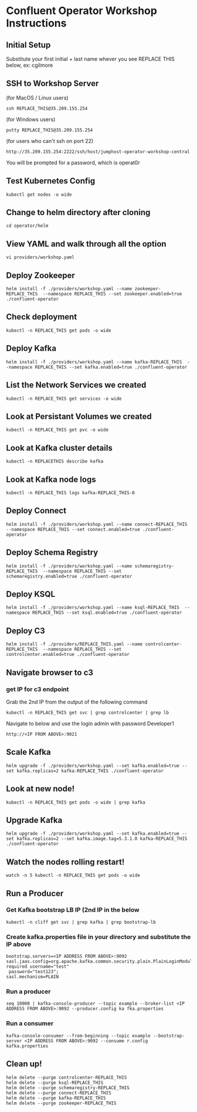 # Confluent Operator Workshop Instructions


## Initial Setup


Substitute your first initial + last name whever you see REPLACE THIS below, ex: cgilmore


## SSH to Workshop Server 

(for MacOS / Linux users)

`ssh REPLACE_THIS@35.209.155.254`

(for Windows users)

`putty REPLACE_THIS@35.209.155.254`

(for users who can't ssh on port 22)

`http://35.209.155.254:2222/ssh/host/jumphost-operator-workshop-central`

You will be prompted for a password, which is operat0r


## Test Kubernetes Config

`kubectl get nodes -o wide`

## Change to helm directory after cloning

`cd operator/helm`

## View YAML and walk through all the option

`vi providers/workshop.yaml`

## Deploy Zookeeper


`helm install -f ./providers/workshop.yaml --name zookeeper-REPLACE_THIS  --namespace REPLACE_THIS --set zookeeper.enabled=true ./confluent-operator`


## Check deployment


`kubectl -n REPLACE_THIS get pods -o wide`


## Deploy Kafka


`helm install -f ./providers/workshop.yaml --name kafka-REPLACE_THIS  --namespace REPLACE_THIS --set kafka.enabled=true ./confluent-operator`


## List the Network Services we created


`kubectl -n REPLACE_THIS get services -o wide`


## Look at Persistant Volumes we created


`kubectl -n REPLACE_THIS get pvc -o wide`

## Look at Kafka cluster details


`kubectl -n REPLACETHIS describe kafka`

## Look at Kafka node logs

`kubectl -n REPLACE_THIS logs kafka-REPLACE_THIS-0`


## Deploy Connect


`helm install -f ./providers/workshop.yaml --name connect-REPLACE_THIS  --namespace REPLACE_THIS --set connect.enabled=true ./confluent-operator`


## Deploy Schema Registry


`helm install -f ./providers/workshop.yaml --name schemaregistry-REPLACE_THIS  --namespace REPLACE_THIS --set schemaregistry.enabled=true ./confluent-operator`


## Deploy KSQL


`helm install -f ./providers/workshop.yaml --name ksql-REPLACE_THIS  --namespace REPLACE_THIS --set ksql.enabled=true ./confluent-operator`


## Deploy C3


`helm install -f ./providers/REPLACE_THIS.yaml --name controlcenter-REPLACE_THIS  --namespace REPLACE_THIS --set controlcenter.enabled=true ./confluent-operator`


## Navigate browser to c3


### get IP for c3 endpoint

Grab the 2nd IP from the output of the following command

`kubectl -n REPLACE_THIS get svc | grep controlcenter | grep lb`

Navigate to below and use the login admin with password Developer1

`http://<IP FROM ABOVE>:9021`


## Scale Kafka

`helm upgrade -f ./providers/workshop.yaml --set kafka.enabled=true --set kafka.replicas=2 kafka-REPLACE_THIS ./confluent-operator`

## Look at new node!

`kubectl -n REPLACE_THIS get pods -o wide | grep kafka`

## Upgrade Kafka

`helm upgrade -f ./providers/workshop.yaml --set kafka.enabled=true --set kafka.replicas=2 --set kafka.image.tag=5.3.1.0 kafka-REPLACE_THIS ./confluent-operator`

## Watch the nodes rolling restart!

`watch -n 5 kubectl -n REPLACE_THIS get pods -o wide`

## Run a Producer

### Get Kafka bootstrap LB IP (2nd IP in the below

`kubectl -n cliff get svc | grep kafka | grep bootstrap-lb`


### Create kafka.properties file in your directory and substitute the IP above

```
bootstrap.servers=<IP ADDRESS FROM ABOVE>:9092
sasl.jaas.config=org.apache.kafka.common.security.plain.PlainLoginModule required username="test"
 password="test123";
sasl.mechanism=PLAIN
```

### Run a producer

`seq 10000 | kafka-console-producer --topic example --broker-list <IP ADDRESS FROM ABOVE>:9092 --producer.config ka
fka.properties`
  
### Run a consumer

`kafka-console-consumer --from-beginning --topic example --bootstrap-server <IP ADDRESS FROM ABOVE>:9092 --consume
r.config kafka.properties`




## Clean up!

```
helm delete --purge controlcenter-REPLACE_THIS
helm delete --purge ksql-REPLACE_THIS
helm delete --purge schemaregistry-REPLACE_THIS
helm delete --purge connect-REPLACE_THIS
helm delete --purge kafka-REPLACE_THIS
helm delete --purge zookeeper-REPLACE_THIS
```
